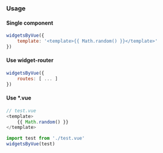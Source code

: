 ### Usage

#### Single component

```JavaScript
widgetsByVue({
    template: '<template>{{ Math.random() }}</template>'
})
```

#### Use widget-router

```JavaScript
widgetsByVue({
    routes: [ ... ]
})
```

#### Use *.vue

```vue.js
// test.vue
<template>
    {{ Math.random() }}
</template>
```

```JavaScript
import test from './test.vue'
widgetsByVue(test)
```
